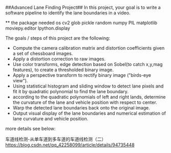 

##Advanced Lane Finding Project##
	In this project, your goal is to write a software pipeline to identify the lane boundaries in a video.  

** the package needed
os
cv2
glob
pickle
random
numpy
PIL
matplotlib
moviepy.editor
Ipython.display

The goals / steps of this project are the following:

* Compute the camera calibration matrix and distortion coefficients given a set of chessboard images.
* Apply a distortion correction to raw images.
* Use color transforms, edge detection based on Sobel(to catch x,y,mag features), to create a thresholded binary image.
* Apply a perspective transform to rectify binary image ("birds-eye view").
* Using statistical histogram and sliding window to detect lane pixels and fit it by quadratic polynomial to find the lane boundary.
* according to the quadratic polynomials of left and right lands, determine the curvature of the lane and vehicle position with respect to center.
* Warp the detected lane boundaries back onto the original image.
* Output visual display of the lane boundaries and numerical estimation of lane curvature and vehicle position.

more details see below:  

车道线检测-从单车道到多车道的车道线检测（二）  
https://blog.csdn.net/qq_42258099/article/details/94735448
